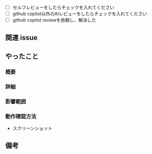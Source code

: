 <!-- I want to review in Japanese. -->
- [ ] セルフレビューをしたらチェックを入れてください
- [ ] github copilot以外のAIレビューをしたらチェックを入れてください
- [ ] github copilot reviewを依頼し、解決した

## 関連 issue

<!-- resolve #<issue-number> -->

## やったこと

### 概要

<!-- 変更内容を 1 行程度でまとめまとめてください。 (チケットタイトルと被っても OK) --> 

### 詳細

<!-- 変更内容をリスト形式でまとめてください。 -->

### 影響範囲

<!-- DB や API エンドポイントの変更など、大きな影響がある場合はその旨をここに書いてください。 -->

### 動作確認方法

<!-- 動作確認方法と確認内容をリスト形式でまとめてください。 -->

- スクリーンショット

## 備考

<!-- この PR についての課題や、議論したいことがあればここに書いてください。 -->

<!-- for GitHub Copilot review rule -->
<!--
レビューする際には、以下のprefix(接頭辞)をつけてください
[must]  
[imo] (in my opinion)  
[nits](nitpick) 
[ask]  
[fyi]
-->
<!-- for GitHub Copilot review  rule-->

<!-- I want to review in Japanese. -->
